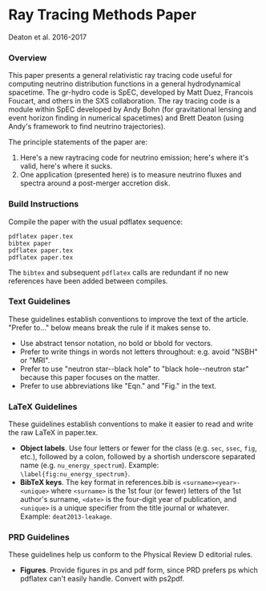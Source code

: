 # Ray Tracing Methods Paper
Deaton et al. 2016-2017

### Overview
This paper presents a general relativistic ray tracing code useful for computing
neutrino distribution functions in a general hydrodynamical spacetime. The
gr-hydro code is SpEC, developed by Matt Duez, Francois Foucart, and others in
the SXS collaboration. The ray tracing code is a module within SpEC developed by
Andy Bohn (for gravitational lensing and event horizon finding in numerical
spacetimes) and Brett Deaton (using Andy's framework to find neutrino
trajectories).

The principle statements of the paper are:

1. Here's a new raytracing code for neutrino emission; here's where it's valid,
   here's where it sucks.
2. One application (presented here) is to measure neutrino fluxes and spectra
   around a post-merger accretion disk.

### Build Instructions
Compile the paper with the usual pdflatex sequence:
```
pdflatex paper.tex
bibtex paper
pdflatex paper.tex
pdflatex paper.tex
```
The `bibtex` and subsequent `pdflatex` calls are redundant if no new references
have been added between compiles.

### Text Guidelines
These guidelines establish conventions to improve the text of the article.
"Prefer to..." below means break the rule if it makes sense to.

* Use abstract tensor notation, no bold or bbold for vectors.
* Prefer to write things in words not letters throughout: e.g. avoid "NSBH" or
  "MRI".
* Prefer to use "neutron star--black hole" to "black hole--neutron star"
  because this paper focuses on the matter.
* Prefer to use abbreviations like "Eqn." and "Fig." in the text.

### LaTeX Guidelines
These guidelines establish conventions to make it easier to read and write
the raw LaTeX in paper.tex.

* __Object labels__.
  Use four letters or fewer for the class (e.g. `sec`, `ssec`, `fig`, etc.),
  followed by a colon,
  followed by a shortish underscore separated name (e.g. `nu_energy_spectrum`).
  Example: `\label{fig:nu_energy_spectrum}`.
* __BibTeX keys__.
  The key format in references.bib is `<surname><year>-<unique>` where
  `<surname>` is the 1st four (or fewer) letters of the 1st author's surname,
  `<date>` is the four-digit year of publication, and
  `<unique>` is a unique specifier from the title journal or whatever.
  Example: `deat2013-leakage`.

### PRD Guidelines
These guidelines help us conform to the Physical Review D editorial rules.

* __Figures__.
  Provide figures in ps and pdf form, since PRD prefers ps which pdflatex
  can't easily handle. Convert with ps2pdf.



